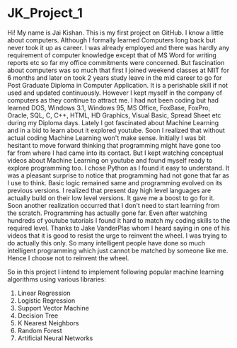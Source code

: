 # JK_Project_1
Hi! My name is Jai Kishan.
This is my first project on GitHub.
I know a little about computers. Although I formally learned Computers long back but never took it up as career. I was already employed and there was hardly any requirement of computer knowledge except that of MS Word for writing reports etc so far my office commitments were concerned. But fascination about computers was so much that first I joined weekend classes at NIIT for 6 months and later on took 2 years study leave in the mid career to go for Post Graduate Diploma in Computer Application. It is a perishable skill if not used and updated continuously. However I kept myself in the company of computers as they continue to attract me. I had not been coding but had learned DOS, Windows 3.1, Windows 95, MS Office, FoxBase, FoxPro, Oracle, SQL, C, C++, HTML, HD Graphics, Visual Basic, Spread Sheet etc during my Diploma days.  Lately I got fascinated about Machine Learning and in a bid to learn about it explored youtube. Soon I realized that without actual coding Machine Learning won't make sense. Initially I was bit hesitant to move forward thinking that programming might have gone too far from where I had came into its contact. But I kept watching conceptual videos about Machine Learning on youtube and found myself ready to explore programming too. I chose Python as I found it easy to understand. It was a pleasant surprise to notice that programming had not gone that far as I use to think. Basic logic remained same and programming evolved on its previous versions. I realized that present day high level languages are actually build on their low level versions. It gave me a boost to go for it. Soon another realization occurred that I don't need to start learning from the scratch. Programming  has actually gone far. Even after watching hundreds of youtube tutorials I found it hard to match my coding skills to the required level. Thanks to Jake VanderPlas whom I heard saying in one of his videos that it is good to resist the urge to reinvent the wheel. I was trying to do actually this only. So many intelligent people have done so much intelligent programming which just cannot be matched by someone like me. Hence I choose not to reinvent the wheel. 

So in this project I intend to implement following popular machine learning algorithms using various libraries:
1. Linear Regression
2. Logistic Regression
3. Support Vector Machine
4. Decision Tree
5. K Nearest Neighbors
6. Random Forest
7. Artificial Neural Networks
